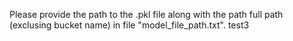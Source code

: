 Please provide the path to the .pkl file along with the path full path (exclusing bucket name) in file "model_file_path.txt".
test3

